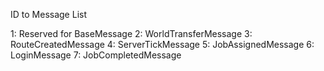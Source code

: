 ﻿ID to Message List

1: Reserved for BaseMessage
2: WorldTransferMessage
3: RouteCreatedMessage
4: ServerTickMessage
5: JobAssignedMessage
6: LoginMessage
7: JobCompletedMessage